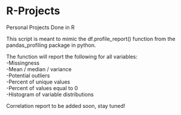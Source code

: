 # R-Projects
Personal Projects Done in R

This script is meant to mimic the df.profile_report() function from the pandas_profiling package in python. 

The function will report the following for all variables:<br/>
  -Missingness<br/>
  -Mean / median / variance<br/>
  -Potential outliers<br/>
  -Percent of unique values<br/>
  -Percent of values equal to 0<br/>
  -Histogram of variable distributions<br/>
  
Correlation report to be added soon, stay tuned!

